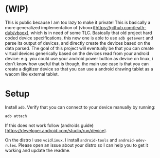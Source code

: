 # (WIP)

This is public because I am too lazy to make it private! This is basically a more generalized
implementation of (vboox)[https://github.com/leath-dub/vboox], which is in need of some TLC.
Basically that old project hard coded device specifications, this new one is able to use `adb getevent`
and parse its output of devices, and directly create the devices based on the data parsed. The goal of
this project will eventually be that you can create virtual devices generically based on the devices
read from your android device: e.g. you could use your android power button as device on linux, i don't know
how useful that is though, the main use case is that you can create a digitizer device so that you can use
a android drawing tablet as a wacom like external tablet.

# Setup

Install `adb`. Verify that you can connect to your device manually by running:

```sh
adb attach
```

If this does not work follow (androids guide)[https://developer.android.com/studio/run/device].

On the distro I use `voidlinux`. I install `android-tools` and `android-udev-rules`. Please open an issue
about your distro so I can help you to get it working and update the readme.
